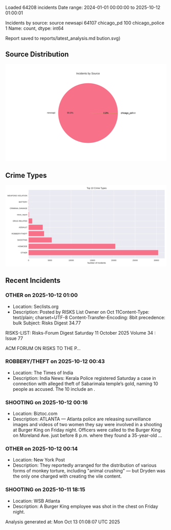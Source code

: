 
Loaded 64208 incidents
Date range: 2024-01-01 00:00:00 to 2025-10-12 01:00:01

Incidents by source:
source
newsapi           64107
chicago_pd          100
chicago_police        1
Name: count, dtype: int64

Report saved to reports/latest_analysis.md
bution.svg)

## Source Distribution
![Source Distribution](images/source_distribution.svg)

## Crime Types
![Crime Types](images/crime_types.svg)

## Recent Incidents

### OTHER on 2025-10-12 01:00
- Location: Seclists.org
- Description: Posted by RISKS List Owner on Oct 11Content-Type: text/plain; charset=UTF-8
Content-Transfer-Encoding: 8bit
precedence: bulk
Subject: Risks Digest 34.77

RISKS-LIST: Risks-Forum Digest Saturday 11 October 2025 Volume 34 : Issue 77

ACM FORUM ON RISKS TO THE P…


### ROBBERY/THEFT on 2025-10-12 00:43
- Location: The Times of India
- Description: India News: Kerala Police registered Saturday a case in connection with alleged theft of Sabarimala temple’s gold, naming 10 people as accused. The 10 include an .


### SHOOTING on 2025-10-12 00:16
- Location: Biztoc.com
- Description: ATLANTA — Atlanta police are releasing surveillance images and videos of two women they say were involved in a shooting at Burger King on Friday night.
Officers were called to the Burger King on Moreland Ave. just before 8 p.m. where they found a 35-year-old …


### OTHER on 2025-10-12 00:14
- Location: New York Post
- Description: They reportedly arranged for the distribution of various forms of monkey torture, including "animal crushing" — but Dryden was the only one charged with creating the vile content.


### SHOOTING on 2025-10-11 18:15
- Location: WSB Atlanta
- Description: A Burger King employee was shot in the chest on Friday night.

Analysis generated at: Mon Oct 13 01:08:07 UTC 2025
